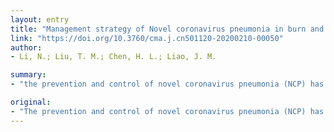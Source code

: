 ```yaml
---
layout: entry
title: "Management strategy of Novel coronavirus pneumonia in burn and wound care ward"
link: "https://doi.org/10.3760/cma.j.cn501120-20200210-00050"
author:
- Li, N.; Liu, T. M.; Chen, H. L.; Liao, J. M.

summary:
- "the prevention and control of novel coronavirus pneumonia (NCP) has already entered a key period. It is very important to manage the burn and wound care ward during NCP epidemic. The authors formulates a strategy to provide reference for prevention. In this paper, the author combines the key clinical problems of prevention in hospital during the epidemic period of NCP infection, medical evidence, and clinical and management experience. Author's unit provides reference for the prevention of the disease, age, and other factors. This paper combines with the prevention is already entering a crucial period of pneumonia (RPC)."

original:
- "The prevention and control of novel coronavirus pneumonia (NCP) has already entered a key period . The patients treated in the burn and wound care ward are susceptible to viral infection because of disease, age and other factors, so it is very important to manage the burn and wound care ward during the prevention and control of NCP epidemic. In this paper, combining with the key clinical problems of prevention and control in hospital during the epidemic period of NCP infection, medical evidence, and clinical and management experience, the author formulates prevention and control management strategy of the author's unit in order to provide reference for prevention and control of burn and wound care ward."
---
```


